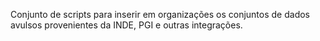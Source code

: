 Conjunto de scripts para inserir em organizações os conjuntos de dados avulsos
provenientes da INDE, PGI e outras integrações.

